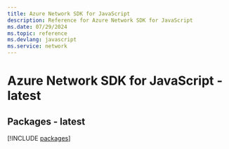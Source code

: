 ```yaml
---
title: Azure Network SDK for JavaScript
description: Reference for Azure Network SDK for JavaScript
ms.date: 07/29/2024
ms.topic: reference
ms.devlang: javascript
ms.service: network
---
```

# Azure Network SDK for JavaScript - latest
## Packages - latest
[!INCLUDE [packages](network-index.md)]